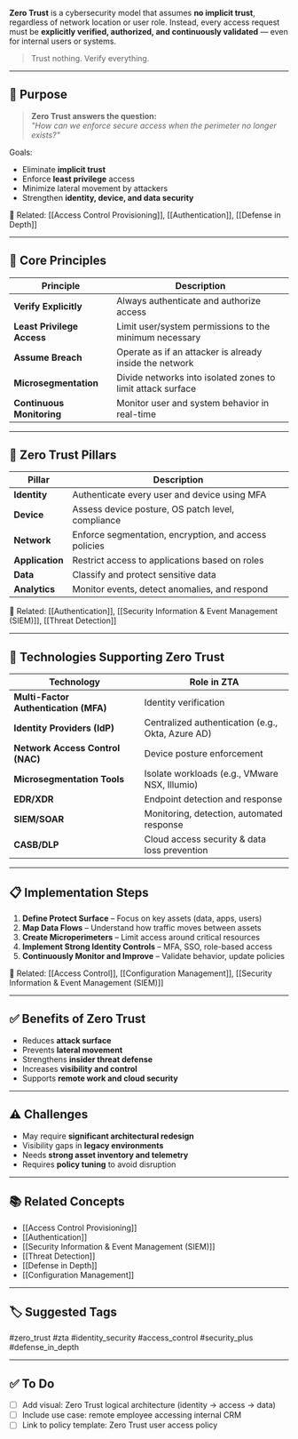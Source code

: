 **Zero Trust** is a cybersecurity model that assumes **no implicit trust**, regardless of network location or user role. Instead, every access request must be **explicitly verified, authorized, and continuously validated** — even for internal users or systems.

> Trust nothing. Verify everything.

---

## 🎯 Purpose

> **Zero Trust answers the question:**  
> _"How can we enforce secure access when the perimeter no longer exists?"_

Goals:
- Eliminate **implicit trust**
- Enforce **least privilege** access
- Minimize lateral movement by attackers
- Strengthen **identity, device, and data security**

📎 Related: [[Access Control Provisioning]], [[Authentication]], [[Defense in Depth]]

---

## 🧱 Core Principles

| Principle                     | Description                                                   |
|-------------------------------|---------------------------------------------------------------|
| **Verify Explicitly**         | Always authenticate and authorize access                     |
| **Least Privilege Access**    | Limit user/system permissions to the minimum necessary        |
| **Assume Breach**             | Operate as if an attacker is already inside the network       |
| **Microsegmentation**         | Divide networks into isolated zones to limit attack surface   |
| **Continuous Monitoring**     | Monitor user and system behavior in real-time                 |

---

## 🔐 Zero Trust Pillars

| Pillar             | Description                                         |
|---------------------|-----------------------------------------------------|
| **Identity**         | Authenticate every user and device using MFA       |
| **Device**           | Assess device posture, OS patch level, compliance  |
| **Network**          | Enforce segmentation, encryption, and access policies |
| **Application**      | Restrict access to applications based on roles     |
| **Data**             | Classify and protect sensitive data                |
| **Analytics**        | Monitor events, detect anomalies, and respond      |

📎 Related: [[Authentication]], [[Security Information & Event Management (SIEM)]], [[Threat Detection]]

---

## 🧰 Technologies Supporting Zero Trust

| Technology              | Role in ZTA                                             |
|--------------------------|---------------------------------------------------------|
| **Multi-Factor Authentication (MFA)** | Identity verification                       |
| **Identity Providers (IdP)**         | Centralized authentication (e.g., Okta, Azure AD) |
| **Network Access Control (NAC)**     | Device posture enforcement                   |
| **Microsegmentation Tools**          | Isolate workloads (e.g., VMware NSX, Illumio)|
| **EDR/XDR**                          | Endpoint detection and response              |
| **SIEM/SOAR**                        | Monitoring, detection, automated response    |
| **CASB/DLP**                         | Cloud access security & data loss prevention |

---

## 📋 Implementation Steps

1. **Define Protect Surface** – Focus on key assets (data, apps, users)
2. **Map Data Flows** – Understand how traffic moves between assets
3. **Create Microperimeters** – Limit access around critical resources
4. **Implement Strong Identity Controls** – MFA, SSO, role-based access
5. **Continuously Monitor and Improve** – Validate behavior, update policies

📎 Related: [[Access Control]], [[Configuration Management]], [[Security Information & Event Management (SIEM)]]

---

## ✅ Benefits of Zero Trust

- Reduces **attack surface**
- Prevents **lateral movement**
- Strengthens **insider threat defense**
- Increases **visibility and control**
- Supports **remote work and cloud security**

---

## ⚠️ Challenges

- May require **significant architectural redesign**
- Visibility gaps in **legacy environments**
- Needs **strong asset inventory and telemetry**
- Requires **policy tuning** to avoid disruption

---

## 📚 Related Concepts

- [[Access Control Provisioning]]
- [[Authentication]]
- [[Security Information & Event Management (SIEM)]]
- [[Threat Detection]]
- [[Defense in Depth]]
- [[Configuration Management]]

---

## 🏷 Suggested Tags

#zero_trust #zta #identity_security #access_control #security_plus #defense_in_depth

---

## ✅ To Do

- [ ] Add visual: Zero Trust logical architecture (identity → access → data)
- [ ] Include use case: remote employee accessing internal CRM
- [ ] Link to policy template: Zero Trust user access policy

